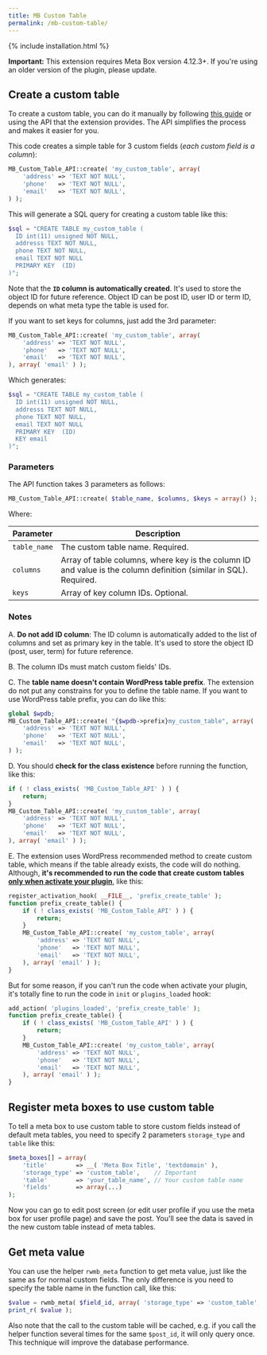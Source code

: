 ```yaml
---
title: MB Custom Table
permalink: /mb-custom-table/
---
```


{% include installation.html %}

**Important:** This extension requires Meta Box version 4.12.3+. If you're using an older version of the plugin, please update.

## Create a custom table

To create a custom table, you can do it manually by following [this guide](https://codex.wordpress.org/Creating_Tables_with_Plugins) or using the API that the extension provides. The API simplifies the process and makes it easier for you.

This code creates a simple table for 3 custom fields (*each custom field is a column*):

```php
MB_Custom_Table_API::create( 'my_custom_table', array(
    'address' => 'TEXT NOT NULL',
    'phone'   => 'TEXT NOT NULL',
    'email'   => 'TEXT NOT NULL',
) );
```

This will generate a SQL query for creating a custom table like this:

```php
$sql = "CREATE TABLE my_custom_table (
  ID int(11) unsigned NOT NULL,
  addresss TEXT NOT NULL,
  phone TEXT NOT NULL,
  email TEXT NOT NULL
  PRIMARY KEY  (ID)
)";
```

Note that the **`ID` column is automatically created**. It's used to store the object ID for future reference. Object ID can be post ID, user ID or term ID, depends on what meta type the table is used for.

If you want to set keys for columns, just add the 3rd parameter:

```php
MB_Custom_Table_API::create( 'my_custom_table', array(
    'address' => 'TEXT NOT NULL',
    'phone'   => 'TEXT NOT NULL',
    'email'   => 'TEXT NOT NULL',
), array( 'email' ) );
```

Which generates:

```php
$sql = "CREATE TABLE my_custom_table (
  ID int(11) unsigned NOT NULL,
  addresss TEXT NOT NULL,
  phone TEXT NOT NULL,
  email TEXT NOT NULL
  PRIMARY KEY  (ID)
  KEY email
)";
```

### Parameters

The API function takes 3 parameters as follows:

```php
MB_Custom_Table_API::create( $table_name, $columns, $keys = array() );
```

Where:

Parameter|Description
---|---
`table_name`|The custom table name. Required.
`columns`|Array of table columns, where key is the column ID and value is the column definition (similar in SQL). Required.
`keys`|Array of key column IDs. Optional.

### Notes

A. **Do not add ID column**: The ID column is automatically added to the list of columns and set as primary key in the table. It's used to store the object ID (post, user, term) for future reference.

B. The column IDs must match custom fields' IDs.

C. The **table name doesn't contain WordPress table prefix**. The extension do not put any constrains for you to define the table name. If you want to use WordPress table prefix, you can do like this:

```php
global $wpdb;
MB_Custom_Table_API::create( "{$wpdb->prefix}my_custom_table", array(
    'address' => 'TEXT NOT NULL',
    'phone'   => 'TEXT NOT NULL',
    'email'   => 'TEXT NOT NULL',
) );
```

D. You should **check for the class existence** before running the function, like this:

```php
if ( ! class_exists( 'MB_Custom_Table_API' ) ) {
    return;
}
MB_Custom_Table_API::create( 'my_custom_table', array(
    'address' => 'TEXT NOT NULL',
    'phone'   => 'TEXT NOT NULL',
    'email'   => 'TEXT NOT NULL',
), array( 'email' ) );
```

E. The extension uses WordPress recommended method to create custom table, which means if the table already exists, the code will do nothing. Although, **it's recommended to run the code that create custom tables [only when activate your plugin](https://codex.wordpress.org/Creating_Tables_with_Plugins#Calling_the_functions)**, like this:

```php
register_activation_hook( __FILE__, 'prefix_create_table' );
function prefix_create_table() {
    if ( ! class_exists( 'MB_Custom_Table_API' ) ) {
        return;
    }
    MB_Custom_Table_API::create( 'my_custom_table', array(
        'address' => 'TEXT NOT NULL',
        'phone'   => 'TEXT NOT NULL',
        'email'   => 'TEXT NOT NULL',
    ), array( 'email' ) );
}
```

But for some reason, if you can't run the code when activate your plugin, it's totally fine to run the code in `init` or `plugins_loaded` hook:

```php
add_action( 'plugins_loaded', 'prefix_create_table' );
function prefix_create_table() {
    if ( ! class_exists( 'MB_Custom_Table_API' ) ) {
        return;
    }
    MB_Custom_Table_API::create( 'my_custom_table', array(
        'address' => 'TEXT NOT NULL',
        'phone'   => 'TEXT NOT NULL',
        'email'   => 'TEXT NOT NULL',
    ), array( 'email' ) );
}
```

## Register meta boxes to use custom table

To tell a meta box to use custom table to store custom fields instead of default meta tables, you need to specify 2 parameters `storage_type` and `table` like this:

```php
$meta_boxes[] = array(
    'title'        => __( 'Meta Box Title', 'textdomain' ),
    'storage_type' => 'custom_table',    // Important
    'table'        => 'your_table_name', // Your custom table name
    'fields'       => array(...)
);
```

Now you can go to edit post screen (or edit user profile if you use the meta box for user profile page) and save the post. You'll see the data is saved in the new custom table instead of meta tables.

## Get meta value

You can use the helper `rwmb_meta` function to get meta value, just like the same as for normal custom fields. The only difference is you need to specify the table name in the function call, like this:

```php
$value = rwmb_meta( $field_id, array( 'storage_type' => 'custom_table', 'table' => $table_name ), $post_id );
print_r( $value );
```

Also note that the call to the custom table will be cached, e.g. if you call the helper function several times for the same `$post_id`, it will only query once. This technique will improve the database performance.